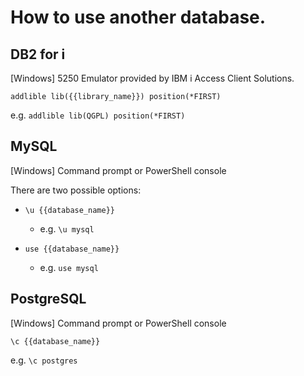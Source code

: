 # How to use another database.

## DB2 for i

\[Windows\] 5250 Emulator provided by IBM i Access Client Solutions.

`addlible lib({{library_name}}) position(*FIRST)`

e.g. `addlible lib(QGPL) position(*FIRST)`



## MySQL

\[Windows\] Command prompt or PowerShell console

There are two possible options:

* `\u {{database_name}}`
    * e.g. `\u mysql`

* `use {{database_name}}`
    * e.g. `use mysql`



## PostgreSQL

\[Windows\] Command prompt or PowerShell console

`\c {{database_name}}`

e.g. `\c postgres`
